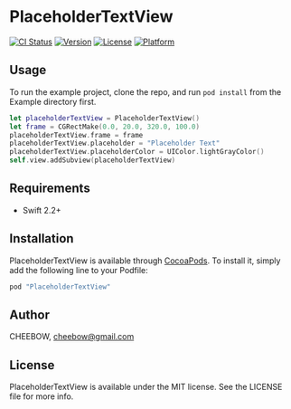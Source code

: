 # PlaceholderTextView

[![CI Status](http://img.shields.io/travis/CHEEBOW/PlaceholderTextView.svg?style=flat)](https://travis-ci.org/CHEEBOW/PlaceholderTextView)
[![Version](https://img.shields.io/cocoapods/v/PlaceholderTextView.svg?style=flat)](http://cocoapods.org/pods/PlaceholderTextView)
[![License](https://img.shields.io/cocoapods/l/PlaceholderTextView.svg?style=flat)](http://cocoapods.org/pods/PlaceholderTextView)
[![Platform](https://img.shields.io/cocoapods/p/PlaceholderTextView.svg?style=flat)](http://cocoapods.org/pods/PlaceholderTextView)

## Usage

To run the example project, clone the repo, and run `pod install` from the Example directory first.

```swift
let placeholderTextView = PlaceholderTextView()
let frame = CGRectMake(0.0, 20.0, 320.0, 100.0)
placeholderTextView.frame = frame
placeholderTextView.placeholder = "Placeholder Text"
placeholderTextView.placeholderColor = UIColor.lightGrayColor()
self.view.addSubview(placeholderTextView)
```

## Requirements

- Swift 2.2+

## Installation

PlaceholderTextView is available through [CocoaPods](http://cocoapods.org). To install
it, simply add the following line to your Podfile:

```ruby
pod "PlaceholderTextView"
```

## Author

CHEEBOW, cheebow@gmail.com

## License

PlaceholderTextView is available under the MIT license. See the LICENSE file for more info.
